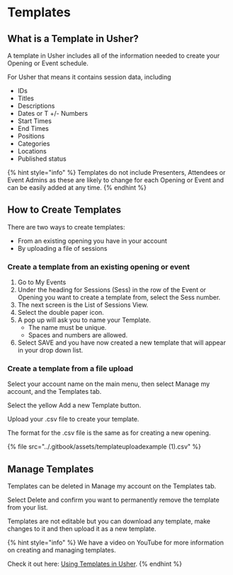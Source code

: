 # Templates

## What is a Template in Usher?

A template in Usher includes all of the information needed to create your Opening or Event schedule. 

For Usher that means it contains session data, including 

* IDs
* Titles
* Descriptions
* Dates or T +/- Numbers
* Start Times
* End Times
* Positions
* Categories
* Locations
* Published status 

{% hint style="info" %}
Templates do not include Presenters, Attendees or Event Admins as these are likely to change for each Opening or Event and can be easily added at any time.
{% endhint %}



## How to Create Templates <a id="create-templates"></a>

There are two ways to create templates:

* From an existing opening you have in your account
* By uploading a file of sessions

### Create a template from an existing opening or event <a id="create-a-template-from-an-existing-opening-or-event"></a>

1. Go to My Events
2. Under the heading for Sessions \(Sess\) in the row of the Event or Opening you want to create a template from, select the Sess number.
3. The next screen is the List of Sessions View.
4. Select the double paper icon.
5. A pop up will ask you to name your Template.
   * The name must be unique.
   * Spaces and numbers are allowed.
6. Select SAVE and you have now created a new template that will appear in your drop down list.

### Create a template from a file upload <a id="create-a-template-from-a-file-upload"></a>

Select your account name on the main menu, then select Manage my account, and the Templates tab.

Select the yellow Add a new Template button.

Upload your .csv file to create your template.

The format for the .csv file is the same as for creating a new opening.

{% file src="../.gitbook/assets/templateuploadexample \(1\).csv" %}

## Manage Templates

Templates can be deleted in Manage my account on the Templates tab.

Select Delete and confirm you want to permanently remove the template from your list.

Templates are not editable but you can download any template, make changes to it and then upload it as a new template. 

{% hint style="info" %}
We have a video on YouTube for more information on creating and managing templates. 

Check it out here: [Using Templates in Usher](https://youtu.be/USElUDIbQRE).
{% endhint %}



